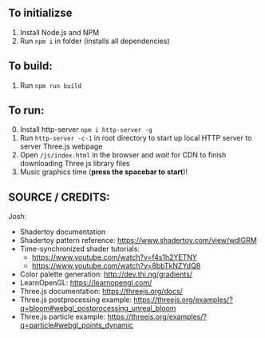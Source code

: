 ## To initializse
1. Install Node.js and NPM
2. Run `npm i` in folder (installs all dependencies)

## To build:
1. Run `npm run build`

## To run:
0. Install http-server `npm i http-server -g`
1. Run `http-server -c-1` in root directory to start up local HTTP server to server Three.js webpage
2. Open `/js/index.html` in the browser and *wait* for CDN to finish downloading Three.js library files
3. Music graphics time (**press the spacebar to start**)!

## SOURCE / CREDITS:

Josh:
- Shadertoy documentation
- Shadertoy pattern reference: https://www.shadertoy.com/view/wdlGRM
- Time-synchronized shader tutorials:
  * https://www.youtube.com/watch?v=f4s1h2YETNY
  * https://www.youtube.com/watch?v=8bbTkNZYdQ8
- Color palette generation: http://dev.thi.ng/gradients/  
- LearnOpenGL: https://learnopengl.com/
- Three.js documentation: https://threejs.org/docs/
- Three.js postprocessing example: https://threejs.org/examples/?q=bloom#webgl_postprocessing_unreal_bloom
- Three.js particle example: https://threejs.org/examples/?q=particle#webgl_points_dynamic
